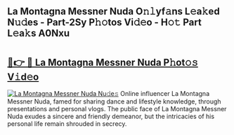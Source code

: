 ## La Montagna Messner Nuda O𝚗𝚕yf𝚊ns L𝚎a𝚔ed N𝚞𝚍es - Part-2Sy P𝚑𝚘tos Vi𝚍𝚎o - H𝚘𝚝 Part L𝚎a𝚔s A0Nxu

# <h2><a href="http://kfe4ce.oniu.top/?m=La+Montagna+Messner+Nuda">🔗👉 🔴 La Montagna Messner Nuda P𝚑ot𝚘𝚜 V𝚒d𝚎o</a></h2>

[![La Montagna Messner Nuda Nu𝚍e𝚜](https://i.imgur.com/0qMVB7G.gif)](http://kfe4ce.oniu.top/?m=La+Montagna+Messner+Nuda)
Online influencer La Montagna Messner Nuda, famed for sharing dance and lifestyle knowledge, through presentations and personal vlogs. The public face of La Montagna Messner Nuda exudes a sincere and friendly demeanor, but the intricacies of his personal life remain shrouded in secrecy.  

